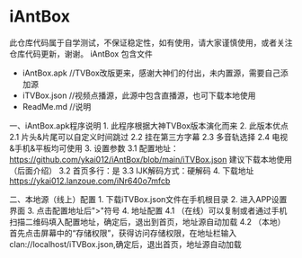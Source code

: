# iAntBox
此仓库代码属于自学测试，不保证稳定性，如有使用，请大家谨慎使用，或者关注仓库代码更新，谢谢。
iAntBox 包含文件
- iAntBox.apk //TVBox改版更来，感谢大神们的付出，未内置源，需要自己添加源
- iTVBox.json //视频点播源，此源中包含直播源，也可下载本地使用
- ReadMe.md //说明

一、iAntBox.apk程序说明
    1. 此程序根据大神TVBox版本演化而来
    2. 此版本优点
       2.1 片头&片尾可以自定义时间跳过
       2.2 挂在第三方字幕
       2.3 多音轨选择
       2.4 电视&手机&平板均可使用
    3. 设置参数
       3.1 配置地址：https://github.com/ykai012/iAntBox/blob/main/iTVBox.json
           建议下载本地使用（后面介绍）
       3.2 首页多行：是
       3.3 IJK解码方式：硬解码
    4. 下载地址
       https://ykai012.lanzoue.com/iNr640o7mfcb

二、本地源（线上）配置
    1. 下载iTVBox.json文件在手机根目录
    2. 进入APP设置界面
    3. 点击配置地址后">"符号
    4. 地址配置
       4.1 （在线）可以复制或者通过手机扫描二维码填入配置地址，确定后，退出到首页，地址源自动加载
       4.2 （本地）首先点击屏幕中的“存储权限”，获得访问存储权限，在地址栏输入clan://localhost/iTVBox.json,确定后，退出首页，地址源自动加载
